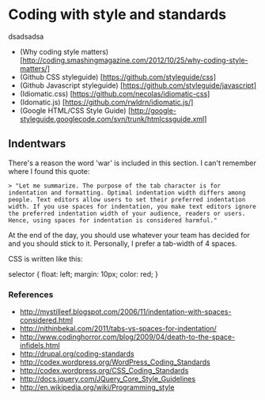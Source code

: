 # Coding with style and standards
dsadsadsa

- (Why coding style matters) [http://coding.smashingmagazine.com/2012/10/25/why-coding-style-matters/]
- (Github CSS styleguide) [https://github.com/styleguide/css]
- (Github Javascript styleguide) [https://github.com/styleguide/javascript]
- (Idiomatic.css) [https://github.com/necolas/idiomatic-css]
- (Idomatic.js) [https://github.com/rwldrn/idiomatic.js/]
- (Google HTML/CSS Style Guide) [http://google-styleguide.googlecode.com/svn/trunk/htmlcssguide.xml]

## Indentwars
There's a reason the word 'war' is included in this section. I can't remember where I found this quote:

	> "Let me summarize. The purpose of the tab character is for indentation and formatting. Optimal indentation width differs among people. Text editors allow users to set their preferred indentation width. If you use spaces for indentation, you make text editors ignore the preferred indentation width of your audience, readers or users. Hence, using spaces for indentation is considered harmful."

At the end of the day, you should use whatever your team has decided for and you should stick to it. Personally, I prefer a tab-width of 4 spaces.

CSS is written like this:

selector {
	float: left; margin: 10px;
	color: red;
}

### References

- http://mystilleef.blogspot.com/2006/11/indentation-with-spaces-considered.html
- http://nithinbekal.com/2011/tabs-vs-spaces-for-indentation/
- http://www.codinghorror.com/blog/2009/04/death-to-the-space-infidels.html
- http://drupal.org/coding-standards
- http://codex.wordpress.org/WordPress_Coding_Standards
- http://codex.wordpress.org/CSS_Coding_Standards
- http://docs.jquery.com/JQuery_Core_Style_Guidelines
- http://en.wikipedia.org/wiki/Programming_style